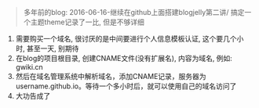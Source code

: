 > 多年前的blog: 2016-06-16-继续在github上面搭建blogjelly第二讲/ 搞定一个主题theme记录了一比, 但是不够详细


1. 需要购买一个域名, 很讨厌的是中间要进行个人信息模板认证, 这个要几个小时, 甚至一天, 别期待
2. 在blog的项目根目录, 创建CNAME文件(没有扩展名), 内容为域名, 例如: gwiki.cn
3. 然后在域名管理系统中解析域名，添加CNAME记录，服务器为username.github.io。等待一个多小时后，就可以使用自己的域名访问了
4. 大功告成了